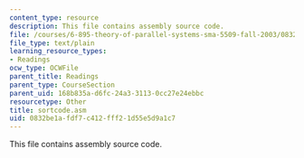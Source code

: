 ```yaml
---
content_type: resource
description: This file contains assembly source code.
file: /courses/6-895-theory-of-parallel-systems-sma-5509-fall-2003/0832be1afdf7c412fff21d55e5d9a1c7_sortcode.asm
file_type: text/plain
learning_resource_types:
- Readings
ocw_type: OCWFile
parent_title: Readings
parent_type: CourseSection
parent_uid: 168b835a-d6fc-24a3-3113-0cc27e24ebbc
resourcetype: Other
title: sortcode.asm
uid: 0832be1a-fdf7-c412-fff2-1d55e5d9a1c7
---
```

This file contains assembly source code.

